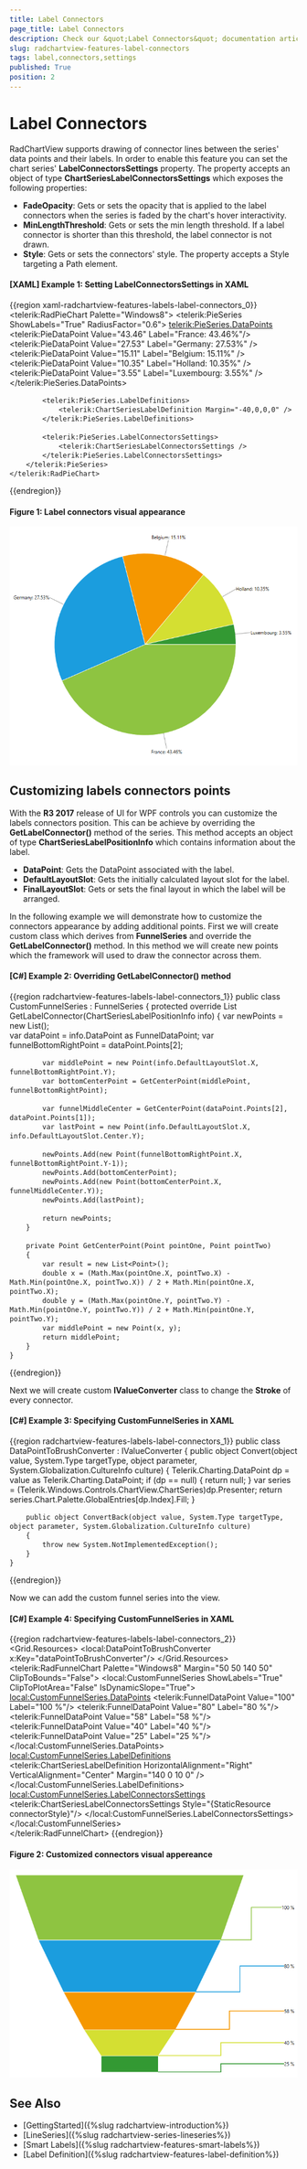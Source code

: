 ```yaml
---
title: Label Connectors
page_title: Label Connectors
description: Check our &quot;Label Connectors&quot; documentation article for the RadChartView {{ site.framework_name }} control.
slug: radchartview-features-label-connectors
tags: label,connectors,settings
published: True
position: 2
---
```


# Label Connectors

RadChartView supports drawing of connector lines between the series' data points and their labels. In order to enable this feature you can set the chart series' __LabelConnectorsSettings__ property. The property accepts an object of type __ChartSeriesLabelConnectorsSettings__ which exposes the following properties:
* __FadeOpacity__: Gets or sets the opacity that is applied to the label connectors when the series is faded by the chart's hover interactivity.
* __MinLengthThreshold__: Gets or sets the min length threshold. If a label connector is shorter than this threshold, the label connector is not drawn.
* __Style__: Gets or sets the connectors' style. The property accepts a Style targeting a Path element.

#### __[XAML] Example 1: Setting LabelConnectorsSettings in XAML__
{{region xaml-radchartview-features-labels-label-connectors_0}}
	<telerik:RadPieChart Palette="Windows8">
		<telerik:PieSeries ShowLabels="True" RadiusFactor="0.6">
			<telerik:PieSeries.DataPoints>
				<telerik:PieDataPoint Value="43.46" Label="France: 43.46%"/>
				<telerik:PieDataPoint Value="27.53" Label="Germany: 27.53%" />
				<telerik:PieDataPoint Value="15.11" Label="Belgium: 15.11%" />
				<telerik:PieDataPoint Value="10.35" Label="Holland: 10.35%" />
				<telerik:PieDataPoint Value="3.55" Label="Luxembourg: 3.55%" />
			</telerik:PieSeries.DataPoints>

			<telerik:PieSeries.LabelDefinitions>
				<telerik:ChartSeriesLabelDefinition Margin="-40,0,0,0" />
			</telerik:PieSeries.LabelDefinitions>

			<telerik:PieSeries.LabelConnectorsSettings>
				<telerik:ChartSeriesLabelConnectorsSettings />
			</telerik:PieSeries.LabelConnectorsSettings>
		</telerik:PieSeries>            
	</telerik:RadPieChart>
{{endregion}}

#### __Figure 1: Label connectors visual appearance__
![{{ site.framework_name }} RadChartView Label connectors visual appearance](images/radchartview-features-smart-labels-labelconnectors_01.png.png)

## Customizing labels connectors points

With the __R3 2017__ release of UI for WPF controls you can customize the labels connectors position. This can be achieve by overriding the __GetLabelConnector()__ method of the series. This method accepts an object of type __ChartSeriesLabelPositionInfo__ which contains information about the label. 

* __DataPoint__: Gets the DataPoint associated with the label.
* __DefaultLayoutSlot__: Gets the initially calculated layout slot for the label.
* __FinalLayoutSlot__: Gets or sets the final layout in which the label will be arranged.

In the following example we will demonstrate how to customize the connectors appearance by adding additional points. First we will create custom class which derives from __FunnelSeries__ and override the __GetLabelConnector()__ method. In this method we will create new points which the framework will used to draw the connector across them.

#### __[C#] Example 2: Overriding GetLabelConnector() method__
{{region radchartview-features-labels-label-connectors_1}}
	public class CustomFunnelSeries : FunnelSeries
    {
        protected override List<Point> GetLabelConnector(ChartSeriesLabelPositionInfo info)
        {
            var newPoints = new List<Point>();          
            var dataPoint = info.DataPoint as FunnelDataPoint;
            var funnelBottomRightPoint = dataPoint.Points[2];

            var middlePoint = new Point(info.DefaultLayoutSlot.X, funnelBottomRightPoint.Y);
            var bottomCenterPoint = GetCenterPoint(middlePoint, funnelBottomRightPoint);

            var funnelMiddleCenter = GetCenterPoint(dataPoint.Points[2], dataPoint.Points[1]);
            var lastPoint = new Point(info.DefaultLayoutSlot.X, info.DefaultLayoutSlot.Center.Y);

            newPoints.Add(new Point(funnelBottomRightPoint.X, funnelBottomRightPoint.Y-1));
            newPoints.Add(bottomCenterPoint);
            newPoints.Add(new Point(bottomCenterPoint.X, funnelMiddleCenter.Y));
            newPoints.Add(lastPoint);

            return newPoints;
        }

        private Point GetCenterPoint(Point pointOne, Point pointTwo)
        {
            var result = new List<Point>();
            double x = (Math.Max(pointOne.X, pointTwo.X) - Math.Min(pointOne.X, pointTwo.X)) / 2 + Math.Min(pointOne.X, pointTwo.X);
            double y = (Math.Max(pointOne.Y, pointTwo.Y) - Math.Min(pointOne.Y, pointTwo.Y)) / 2 + Math.Min(pointOne.Y, pointTwo.Y);
            var middlePoint = new Point(x, y);
            return middlePoint;
        }
    }
{{endregion}}

Next we will create custom __IValueConverter__ class to change the __Stroke__ of every connector.

#### __[C#] Example 3: Specifying CustomFunnelSeries in XAML__
{{region radchartview-features-labels-label-connectors_1}}
	public class DataPointToBrushConverter : IValueConverter
	{
		public object Convert(object value, System.Type targetType, object parameter, System.Globalization.CultureInfo culture)
		{
			Telerik.Charting.DataPoint dp = value as Telerik.Charting.DataPoint;
			if (dp == null)
			{
				return null;
			}
			var series = (Telerik.Windows.Controls.ChartView.ChartSeries)dp.Presenter;
			return series.Chart.Palette.GlobalEntries[dp.Index].Fill;
		}

		public object ConvertBack(object value, System.Type targetType, object parameter, System.Globalization.CultureInfo culture)
		{
			throw new System.NotImplementedException();
		}
	}
{{endregion}}

Now we can add the custom funnel series into the view.

#### __[C#] Example 4: Specifying CustomFunnelSeries in XAML__
{{region radchartview-features-labels-label-connectors_2}}
	<Grid>
        <Grid.Resources>
            <local:DataPointToBrushConverter x:Key="dataPointToBrushConverter"/>
            <Style x:Key="connectorStyle" TargetType="Path">
                <Setter Property="Stroke" Value="{Binding Converter={StaticResource dataPointToBrushConverter}}" />
                <Setter Property="StrokeThickness" Value="2" />
            </Style>
        </Grid.Resources>
        <telerik:RadFunnelChart Palette="Windows8"  Margin="50 50 140 50" ClipToBounds="False">
            <local:CustomFunnelSeries ShowLabels="True" ClipToPlotArea="False"   IsDynamicSlope="True"> 
                <local:CustomFunnelSeries.DataPoints>
                    <telerik:FunnelDataPoint Value="100" Label="100 %"/>
                    <telerik:FunnelDataPoint Value="80" Label="80 %"/>
                    <telerik:FunnelDataPoint Value="58" Label="58 %"/>
                    <telerik:FunnelDataPoint Value="40" Label="40 %"/>
                    <telerik:FunnelDataPoint Value="25" Label="25 %"/>
                </local:CustomFunnelSeries.DataPoints>
                <local:CustomFunnelSeries.LabelDefinitions>
                    <telerik:ChartSeriesLabelDefinition HorizontalAlignment="Right" VerticalAlignment="Center" Margin="140 0 10 0" />
                </local:CustomFunnelSeries.LabelDefinitions>
                <local:CustomFunnelSeries.LabelConnectorsSettings>
                    <telerik:ChartSeriesLabelConnectorsSettings  Style="{StaticResource connectorStyle}"/>
                </local:CustomFunnelSeries.LabelConnectorsSettings>
            </local:CustomFunnelSeries>          
        </telerik:RadFunnelChart>
    </Grid>
{{endregion}}

#### __Figure 2: Customized connectors visual appereance__
![{{ site.framework_name }} RadChartView Customized connectors visual appereance](images/radchartview-features-customized-labelconnectors_02.png)

## See Also
* [GettingStarted]({%slug radchartview-introduction%})
* [LineSeries]({%slug radchartview-series-lineseries%})
* [Smart Labels]({%slug radchartview-features-smart-labels%})
* [Label Definition]({%slug radchartview-features-label-definition%})
